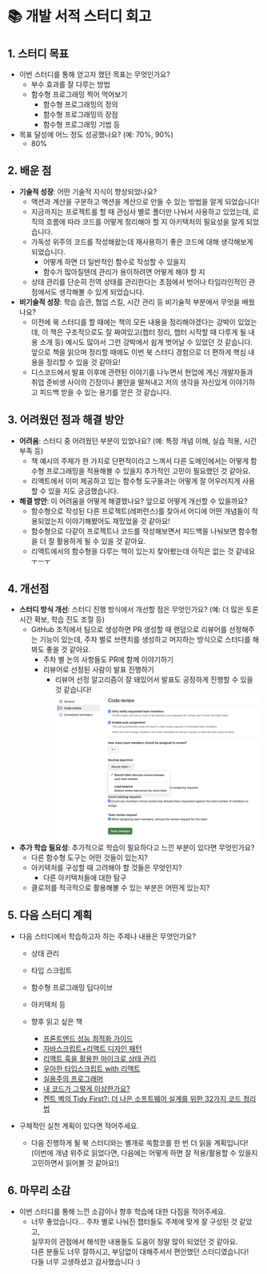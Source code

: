# 📚 개발 서적 스터디 회고

## 1. 스터디 목표

- 이번 스터디를 통해 얻고자 했던 목표는 무엇인가요?
  - 부수 효과를 잘 다루는 방법
  - 함수형 프로그래밍 찍어 먹어보기
    - 함수형 프로그래밍의 정의
    - 함수형 프로그래밍의 장점
    - 함수형 프로그래밍 기법 등
- 목표 달성에 어느 정도 성공했나요? (예: 70%, 90%)
  - 80%

## 2. 배운 점

- **기술적 성장**: 어떤 기술적 지식이 향상되었나요?
  - 액션과 계산을 구분하고 액션을 계산으로 만들 수 있는 방법을 알게 되었습니다!
  - 지금까지는 프로젝트를 할 때 관심사 별로 폴더만 나눠서 사용하고 있었는데, 로직의 흐름에 따라 코드를 어떻게 정리해야 할 지 아키텍처의 필요성을 알게 되었습니다.
  - 가독성 위주의 코드를 작성해왔는데 재사용하기 좋은 코드에 대해 생각해보게 되었습니다.
    - 어떻게 하면 더 일반적인 함수로 작성할 수 있을지
    - 함수가 많아질텐데 관리가 용이하려면 어떻게 해야 할 지
  - 상태 관리를 단순히 전역 상태를 관리한다는 초점에서 벗어나 타임라인적인 관점에서도 생각해볼 수 있게 되었습니다.
- **비기술적 성장**: 학습 습관, 협업 스킬, 시간 관리 등 비기술적 부분에서 무엇을 배웠나요?
  - 이전에 북 스터디를 할 때에는 책의 모든 내용을 정리해야겠다는 강박이 있었는데, 이 책은 구조적으로도 잘 짜여있고(챕터 정리, 챕터 시작할 때 다루게 될 내용 소개 등) 예시도 많아서 그런 강박에서 쉽게 벗어날 수 있었던 것 같습니다. 앞으로 책을 읽으며 정리할 때에도 이번 북 스터디 경험으로 더 편하게 핵심 내용을 정리할 수 있을 것 같아요!
  - 디스코드에서 발표 이후에 관련된 이야기를 나누면서 현업에 계신 개발자들과 취업 준비생 사이의 긴장이나 불안을 떨쳐내고 저의 생각을 자신있게 이야기하고 피드백 받을 수 있는 용기를 얻은 것 같습니다.

## 3. 어려웠던 점과 해결 방안

- **어려움**: 스터디 중 어려웠던 부분이 있었나요? (예: 특정 개념 이해, 실습 적용, 시간 부족 등)
  - 책 예시의 주제가 한 가지로 단편적이라고 느껴서 다른 도메인에서는 어떻게 함수형 프로그래밍을 적용해볼 수 있을지 추가적인 고민이 필요했던 것 같아요.
  - 리액트에서 이미 제공하고 있는 함수형 도구들과는 어떻게 잘 어우러지게 사용할 수 있을 지도 궁금했습니다.
- **해결 방안**: 이 어려움을 어떻게 해결했나요? 앞으로 어떻게 개선할 수 있을까요?
  - 함수형으로 작성된 다른 프로젝트(레퍼런스)를 찾아서 어디에 어떤 개념들이 적용되었는지 이야기해봤어도 재밌었을 것 같아요!
  - 함수형으로 다같이 프로젝트나 코드를 작성해보면서 피드백을 나눠보면 함수형을 더 잘 활용하게 될 수 있을 것 같아요.
  - 리액트에서의 함수형을 다루는 책이 있는지 찾아봤는데 아직은 없는 것 같네요 ㅜㅡㅜ

## 4. 개선점

- **스터디 방식 개선**: 스터디 진행 방식에서 개선할 점은 무엇인가요? (예: 더 많은 토론 시간 확보, 학습 진도 조절 등)
  - GitHub 조직에서 팀으로 생성하면 PR 생성할 때 랜덤으로 리뷰어를 선정해주는 기능이 있는데, 주차 별로 브랜치를 생성하고 머지하는 방식으로 스터디를 해봐도 좋을 것 같아요.
    - 주차 별 논의 사항들도 PR에 함께 이야기하기
    - 리뷰어로 선정된 사람이 발표 진행하기
      - 리뷰어 선정 알고리즘이 잘 돼있어서 발표도 공정하게 진행할 수 있을 것 같습니다!
        ![GitHub 조직 팀 코드리뷰](./images/github-organization-team-code-review.png)
- **추가 학습 필요성**: 추가적으로 학습이 필요하다고 느낀 부분이 있다면 무엇인가요?
  - 다른 함수형 도구는 어떤 것들이 있는지?
  - 아키텍처를 구성할 때 고려해야 할 것들은 무엇인지?
    - 다른 아키텍처들에 대한 탐구
  - 클로저를 적극적으로 활용해볼 수 있는 부분은 어떤게 있는지?

## 5. 다음 스터디 계획

- 다음 스터디에서 학습하고자 하는 주제나 내용은 무엇인가요?

  - 상태 관리
  - 타입 스크립트
  - 함수형 프로그래밍 딥다이브
  - 아키텍처 등

  - 향후 읽고 싶은 책
    - [프론트엔드 성능 최적화 가이드](https://product.kyobobook.co.kr/detail/S000200178292)
    - [자바스크립트+리액트 디자인 패턴](https://product.kyobobook.co.kr/detail/S000213880201)
    - [리액트 훅을 활용한 마이크로 상태 관리](https://product.kyobobook.co.kr/detail/S000212233308)
    - [우아한 타입스크립트 with 리액트](https://product.kyobobook.co.kr/detail/S000210716282)
    - [실용주의 프로그래머](https://product.kyobobook.co.kr/detail/S000001033128)
    - [내 코드가 그렇게 이상한가요?](https://product.kyobobook.co.kr/detail/S000202521361)
    - [켄트 벡의 Tidy First?: 더 나은 소프트웨어 설계를 위한 32가지 코드 정리법](https://product.kyobobook.co.kr/detail/S000212999739)

- 구체적인 실천 계획이 있다면 적어주세요.
  - 다음 진행하게 될 북 스터디와는 별개로 쏙함코를 한 번 더 읽을 계획입니다!  
    (이번에 개념 위주로 읽었다면, 다음에는 어떻게 하면 잘 적용/활용할 수 있을지 고민하면서 읽어볼 것 같아요!)

## 6. 마무리 소감

- 이번 스터디를 통해 느낀 소감이나 향후 학습에 대한 다짐을 적어주세요.
  - 너무 좋았습니다... 주차 별로 나눠진 챕터들도 주제에 맞게 잘 구성된 것 같았고,  
    실무자의 관점에서 해석한 내용들도 도움이 정말 많이 되었던 것 같아요.  
    다른 분들도 너무 잘하시고, 부담없이 대해주셔서 편안했던 스터디였습니다!  
    다들 너무 고생하셨고 감사했습니다 :)
